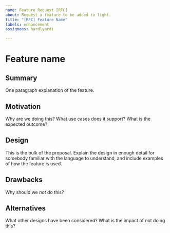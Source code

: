 ```yaml
---
name: Feature Request [RFC]
about: Request a feature to be added to light.
title: "[RFC] Feature Name"
labels: enhancement
assignees: hardlyardi

---
```


# Feature name

## Summary

One paragraph explanation of the feature.

## Motivation

Why are we doing this? What use cases does it support? What is the expected outcome?

## Design

This is the bulk of the proposal. Explain the design in enough detail for somebody familiar with the language to understand, and include examples of how the feature is used.

## Drawbacks

Why should we *not* do this?

## Alternatives

What other designs have been considered? What is the impact of not doing this?
